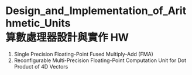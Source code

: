 # Design_and_Implementation_of_Arithmetic_Units <br> 算數處理器設計與實作 HW
1. Single Precision Floating-Point Fused Multiply-Add (FMA)
2. Reconfigurable Multi-Precision Floating-Point Computation Unit for Dot Product of 4D Vectors
